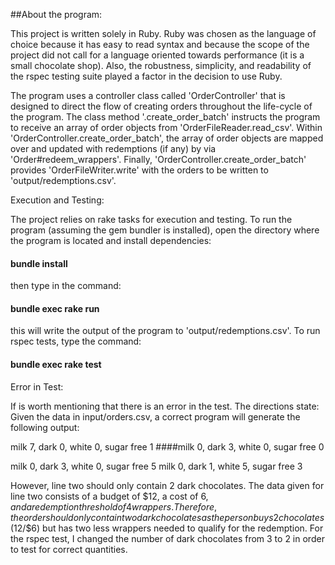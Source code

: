 ##About the program:

This project is written solely in Ruby. Ruby was chosen as the language of choice because it has easy to read syntax and because the scope of the project did not call for a language oriented towards performance (it is a small chocolate shop). Also, the robustness, simplicity, and readability of the rspec testing suite played a factor in the decision to use Ruby.

The program uses a controller class called 'OrderController' that is designed to direct the flow of creating orders throughout the life-cycle of the program. The class method '.create_order_batch' instructs the program to receive an array of order objects from 'OrderFileReader.read_csv'. Within 'OrderController.create_order_batch', the array of order objects are mapped over and updated with redemptions (if any) by via 'Order#redeem_wrappers'. Finally, 'OrderController.create_order_batch' provides 'OrderFileWriter.write' with the orders to be written to 'output/redemptions.csv'.


Execution and Testing:

The project relies on rake tasks for execution and testing. To run the program (assuming the gem bundler is installed), open the directory where the program is located and install dependencies:

#### bundle install

then type in the command:

#### bundle exec rake run

this will write the output of the program to 'output/redemptions.csv'.
To run rspec tests, type the command:

#### bundle exec rake test


Error in Test:

If is worth mentioning that there is an error in the test. The directions state:
Given the data in input/orders.csv, a correct program will generate the following output:

milk 7, dark 0, white 0, sugar free 1
####milk 0, dark 3, white 0, sugar free 0

milk 0, dark 3, white 0, sugar free 5
milk 0, dark 1, white 5, sugar free 3

However, line two should only contain 2 dark chocolates. The data given for line two consists of a budget of $12, a cost of $6, and a redemption threshold of 4 wrappers. Therefore, the order should only contain two dark chocolates as the person buys 2 chocolates ($12/$6) but has two less wrappers needed to qualify for the redemption. For the rspec test, I changed the number of dark chocolates from 3 to 2 in order to test for correct quantities.  
